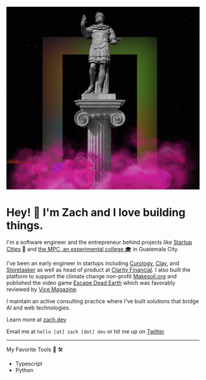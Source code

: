 ![screenshot of zach.dev](https://github.com/zcaceres/zcaceres/blob/master/screenshot.png)

# Hey! 👋 I'm Zach and I love building things.

I'm a software engineer and the entrepreneur behind projects like [Startup Cities](https://www.startupcities.com/) 🌆 and [the MPC, an experimental college 🎓](https://mpc.ufm.edu/) in Guatemala City.

I've been an early engineer in startups including [Curology](https://www.curology.com), [Clay](https://www.clay.run), and [Storetasker](https://www.asklorem.com) as well as head of product at [Clarity Financial](https://www.clarityschools.com). I also built the platform to support the climate change non-profit [Makesoil.org](https://www.makesoil.org) and published the video game [Escape Dead Earth](https://www.escapedeadearth.com) which was favorably reviewed by [Vice Magazine](https://www.vice.com/en/article/88488z/escape-dead-earth-deathball-microstrategy-rts).

I maintain an active consulting practice where I've built solutions that bridge AI and web technologies.

Learn more at [zach.dev](https://www.zach.dev)

Email me at `hello [at] zach [dot] dev` or hit me up on
[Twitter](https://www.twitter.com/zachcaceres)

_____

My Favorite Tools 🧰 🛠️
- Typescript
- Python
